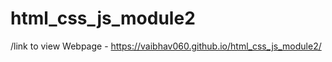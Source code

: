 # html_css_js_module2



/link to view Webpage -   https://vaibhav060.github.io/html_css_js_module2/
